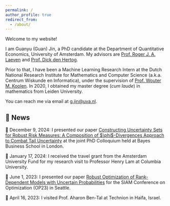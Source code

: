 ```yaml
---
permalink: / 
author_profile: true
redirect_from: 
  - /about/
---
```


Welcome to my website! 

I am Guanyu (Guan) Jin, a PhD candidate at the Department of Quantitative Economics, University of Amsterdam.  My advisors are [Prof. Roger J. A. Laeven](https://www.rogerlaeven.nl/) and [Prof. Dick den Hertog](https://www.uva.nl/en/profile/h/e/d.denhertog/d.den-hertog.html). 

Prior to that, I have been a Machine Learning Research Intern at the Dutch National Research Institute for Mathematics and Computer Science (a.k.a. Centrum Wiskunde en Informatica), under the supervision of [Prof. Wouter M. Koolen](https://wouterkoolen.info/). In 2020, I obtained my master degree (*cum laude*) in mathematics from Leiden University.

You can reach me via email at [g.jin@uva.nl](mailto:g.jin@uva.nl).


## 📌 News

<p>📌 December 9, 2024: I presented our paper <a href="https://guanjinnl.github.io/files/Composite.pdf">Constructing Uncertainty Sets for Robust Risk Measures: A Composition of $\phi$-Divergences Approach to Combat Tail Uncertainty</a> at the joint PhD Colloquium held at Bayes Business School in London.</p> 

<p>📌 January 17, 2024: I received the travel grant from the Amsterdam University Fund for my research visit to Professor Henry Lam at Columbia University. </p>

<p>📌 June 1, 2023: I presented our paper <a href="https://guanjinnl.github.io/files/RO_Rank_Dependent.pdf">Robust Optimization of Rank-Dependent Models
with Uncertain Probabilities</a> for the SIAM Conference on Optimization (OP23) in Seattle.</p> 

<p>📌 April 16, 2023: I visited Prof. Aharon Ben-Tal at Technion in Haifa, Israel.</p> 





